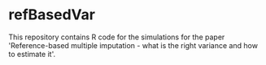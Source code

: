 # refBasedVar

This repository contains R code for the simulations for the paper 'Reference-based multiple imputation - what is the right variance and how to estimate it'.
